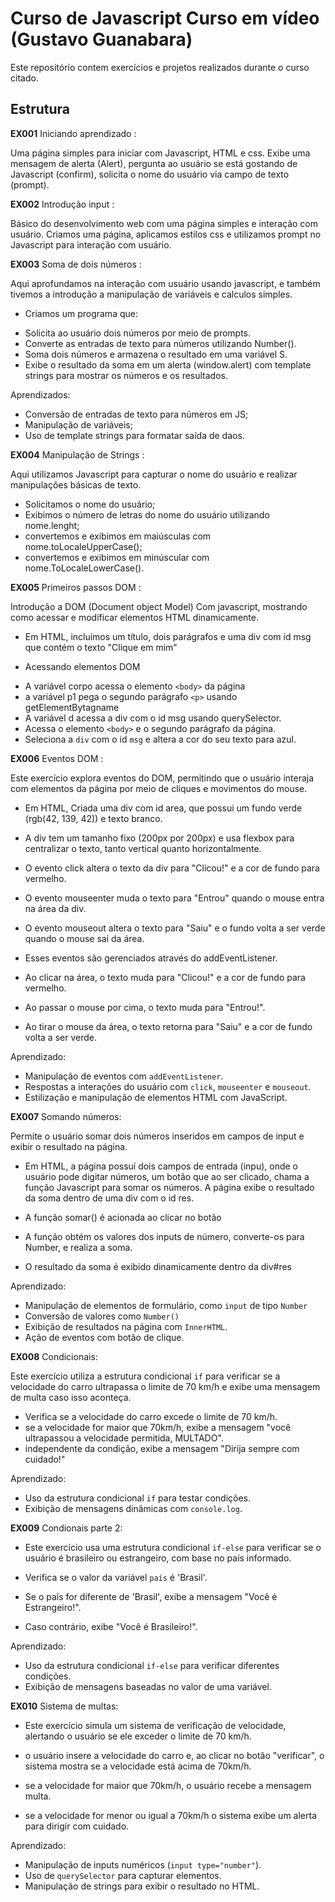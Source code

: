 # Curso de Javascript Curso em vídeo (Gustavo Guanabara)
Este repositório contem exercícios e projetos realizados durante o curso citado.

## Estrutura 
**EX001** Iniciando aprendizado : 

Uma página simples para iniciar com Javascript, HTML e css. Exibe uma mensagem de alerta (Alert), pergunta ao usuário se está gostando de Javascript (confirm), solicita o nome do usuário via campo de texto (prompt).

**EX002** Introdução input : 

Básico do desenvolvimento web com uma página simples e interação com usuário. Criamos uma página, aplicamos estilos css e utilizamos prompt no Javascript para interação com usuário.

**EX003** Soma de dois números : 

Aqui aprofundamos na interação com usuário usando javascript, e também tivemos a introdução a manipulação de variáveis e calculos simples.
* Criamos um programa que: 
- Solicita ao usuário dois números por meio de prompts.
- Converte as entradas de texto para números utilizando Number().
- Soma dois números e armazena o resultado em uma variável S.
- Exibe o resultado da soma em um alerta (window.alert) com template strings para mostrar os números e os resultados.

Aprendizados: 
- Conversão de entradas de texto para números em JS;
- Manipulação de variáveis;
- Uso de template strings para formatar saída de daos.

**EX004** Manipulação de Strings :

  Aqui utilizamos Javascript para capturar o nome do usuário e realizar manipulações básicas de texto.
- Solicitamos o nome do usuário;
- Exibimos o número de letras do nome do usuário utilizando nome.lenght;
- convertemos e exibimos em maiúsculas com nome.toLocaleUpperCase();
- convertemos e exibimos em minúscular com nome.ToLocaleLowerCase().

**EX005** Primeiros passos DOM : 

Introdução a DOM (Document object Model) Com javascript, mostrando como acessar e modificar elementos HTML dinamicamente.
- Em HTML, incluímos um título, dois parágrafos e uma div com id msg que contém o texto "Clique em mim"

* Acessando elementos DOM
- A variável corpo acessa o elemento `<body>` da página
- a variável p1 pega o segundo parágrafo `<p>` usando getElementBytagname
- A variável d acessa a div com o id msg usando querySelector.
- Acessa o elemento `<body>` e o segundo parágrafo da página.
- Seleciona a `div` com o id `msg` e altera a cor do seu texto para azul.

**EX006** Eventos DOM :

 Este exercício explora eventos do DOM, permitindo que o usuário interaja com elementos da página por meio de cliques e movimentos do mouse. 

- Em HTML, Criada uma div com id area, que possui um fundo verde (rgb(42, 139, 42)) e texto branco.
- A div tem um tamanho fixo (200px por 200px) e usa flexbox para centralizar o texto, tanto vertical quanto horizontalmente.

- O evento click altera o texto da div para "Clicou!" e a cor de fundo para vermelho.
- O evento mouseenter muda o texto para "Entrou" quando o mouse entra na área da div.
- O evento mouseout altera o texto para "Saiu" e o fundo volta a ser verde quando o mouse sai da área.
- Esses eventos são gerenciados através do addEventListener.

- Ao clicar na área, o texto muda para "Clicou!" e a cor de fundo para vermelho.
- Ao passar o mouse por cima, o texto muda para "Entrou!".
- Ao tirar o mouse da área, o texto retorna para "Saiu" e a cor de fundo volta a ser verde.

Aprendizado:
- Manipulação de eventos com `addEventListener`.
- Respostas a interações do usuário com `click`, `mouseenter` e `mouseout`.
- Estilização e manipulação de elementos HTML com JavaScript.


**EX007** Somando números: 

Permite o usuário somar dois números inseridos em campos de input e exibir o resultado na página.

- Em HTML, a página possuí dois campos de entrada (inpu), onde o usuário pode digitar números, um botão que ao ser clicado, chama a função Javascript para somar os números. A página exibe o resultado da soma dentro de uma div com o id res.

- A função somar() é acionada ao clicar no botão
- A função obtém os valores dos inputs de número, converte-os para Number, e realiza a soma. 
- O resultado da soma é exibido dinamicamente dentro da div#res

Aprendizado: 
- Manipulação de elementos de formulário, como `input` de tipo `Number`
- Conversão de valores como `Number()`
- Exibição de resultados na página com `InnerHTML`.
- Ação de eventos com botão de clique.


**EX008** Condicionais: 

Este exercício utiliza a estrutura condicional `if` para verificar se a velocidade do carro ultrapassa o limite de 70 km/h e exibe uma mensagem de multa caso isso aconteça.

- Verifica se a velocidade do carro excede o limite de 70 km/h.
- se a velocidade for maior que 70km/h, exibe a mensagem "você ultrapassou a velocidade permitida, MULTADO".
- independente da condição, exibe a mensagem "Dirija sempre com cuidado!"

Aprendizado: 
- Uso da estrutura condicional `if` para testar condições.
- Exibição de mensagens dinâmicas com `console.log`.

**EX009** Condionais parte 2:

- Este exercício usa uma estrutura condicional `if-else` para verificar se o usuário é brasileiro ou estrangeiro, com base no país informado. 

- Verifica se o valor da variável `país` é 'Brasil'.
- Se o país for diferente de 'Brasil', exibe a mensagem "Você é Estrangeiro!".
- Caso contrário, exibe "Você é Brasileiro!".

Aprendizado:

- Uso da estrutura condicional `if-else` para verificar diferentes condições.
- Exibição de mensagens baseadas no valor de uma variável.

**EX010**   Sistema de multas:

- Este exercício simula um sistema de verificação de velocidade, alertando o usuário se ele exceder o limite de 70 km/h.

- o usuário insere a velocidade do carro e, ao clicar no botão "verificar", o sistema mostra se a velocidade está acima de 70km/h.

- se a velocidade for maior que 70km/h, o usuário recebe a mensagem multa.
- se a velocidade for menor ou igual a 70km/h o sistema exibe um alerta para dirigir com cuidado.

Aprendizado:
- Manipulação de inputs numéricos (`input type="number"`).
- Uso de `querySelector` para capturar elementos.
- Manipulação de strings para exibir o resultado no HTML.